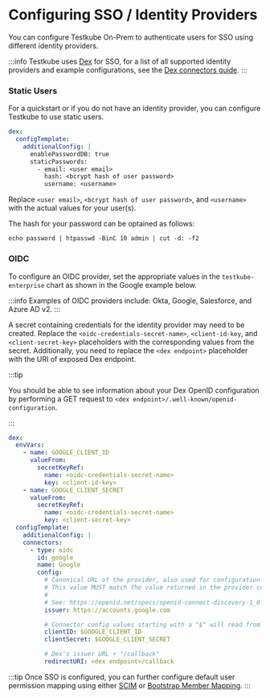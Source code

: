 # Configuring SSO / Identity Providers

You can configure Testkube On-Prem to authenticate users for SSO using different identity providers.

:::info
Testkube uses [Dex](https://dexidp.io/) for SSO, for a list of all supported identity providers and example configurations,
see the [Dex connectors guide](https://dexidp.io/docs/connectors/).
:::

### Static Users

For a quickstart or if you do not have an identity provider, you can configure
Testkube to use static users.

```yaml
dex:
  configTemplate:
    additionalConfig: |
      enablePasswordDB: true
      staticPasswords:
        - email: <user email>
          hash: <bcrypt hash of user password>
          username: <username>
```

Replace `<user email>`, `<bcrypt hash of user password>`, and `<username>` with
the actual values for your user(s).

The hash for your password can be optained as follows:

```
echo password | htpasswd -BinC 10 admin | cut -d: -f2
```

### OIDC

To configure an OIDC provider, set the appropriate values in the
`testkube-enterprise` chart as shown in the Google example below.

:::info
Examples of OIDC providers include: Okta, Google, Salesforce, and Azure AD v2.
:::

A secret containing credentials for the identity provider may need to be
created. Replace the `<oidc-credentials-secret-name>`, `<client-id-key`, and
`<client-secret-key>` placeholders with the corresponding values from the
secret. Additionally, you need to replace the `<dex endpoint>` placeholder with
the URI of exposed Dex endpoint.

:::tip

You should be able to see information about your Dex OpenID configuration by
performing a GET request to `<dex endpoint>/.well-known/openid-configuration`.

:::

```yaml
dex:
  envVars:
    - name: GOOGLE_CLIENT_ID
      valueFrom:
        secretKeyRef:
          name: <oidc-credentials-secret-name>
          key: <client-id-key>
    - name: GOOGLE_CLIENT_SECRET
      valueFrom:
        secretKeyRef:
          name: <oidc-credentials-secret-name>
          key: <client-secret-key>
  configTemplate:
    additionalConfig: |
    connectors:
      - type: oidc
        id: google
        name: Google
        config:
          # Canonical URL of the provider, also used for configuration discovery.
          # This value MUST match the value returned in the provider config discovery.
          #
          # See: https://openid.net/specs/openid-connect-discovery-1_0.html#ProviderConfig
          issuer: https://accounts.google.com

          # Connector config values starting with a "$" will read from the environment.
          clientID: $GOOGLE_CLIENT_ID
          clientSecret: $GOOGLE_CLIENT_SECRET

          # Dex's issuer URL + "/callback"
          redirectURI: <dex endpoint>/callback
```

:::tip
Once SSO is configured, you can further configure default user permission mapping using either [SCIM](/articles/scim) or 
[Bootstrap Member Mapping](/articles/install/advanced-install#bootstrap-member-mapping).
:::
